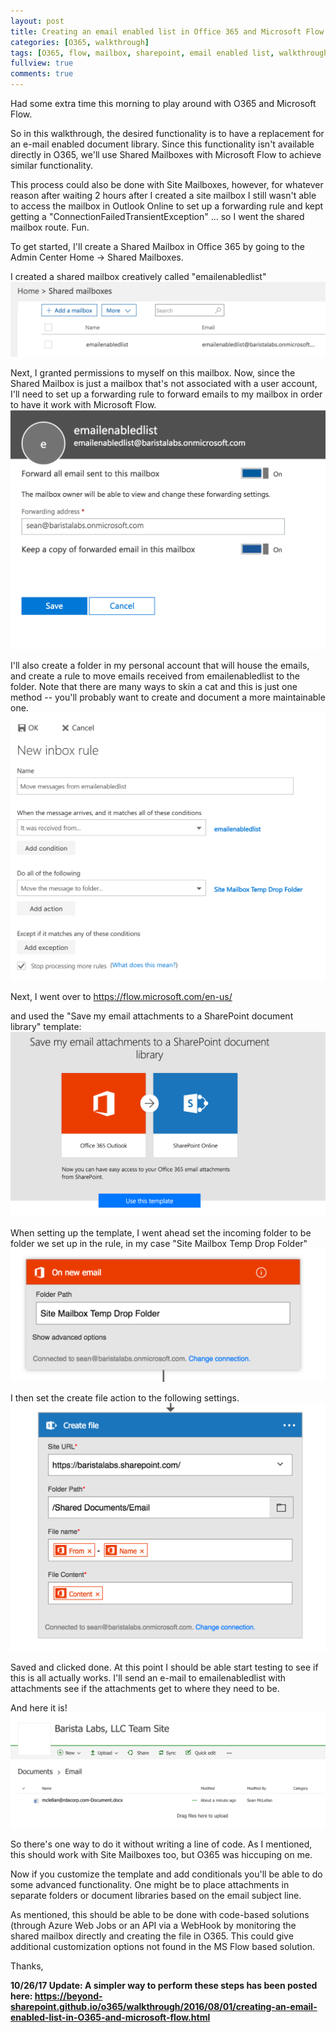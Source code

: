 ```yaml
---
layout: post
title: Creating an email enabled list in Office 365 and Microsoft Flow
categories: [O365, walkthrough]
tags: [O365, flow, mailbox, sharepoint, email enabled list, walkthrough]
fullview: true
comments: true
---
```


Had some extra time this morning to play around with O365 and Microsoft Flow.

So in this walkthrough, the desired functionality is to have a replacement for an e-mail enabled document library. Since this functionality isn't available directly in O365, we'll use Shared Mailboxes with Microsoft Flow to achieve similar functionality.

This process could also be done with Site Mailboxes, however, for whatever reason after waiting 2 hours after I created a site mailbox I still wasn't able to access the mailbox in Outlook Online to set up a forwarding rule and kept getting a "ConnectionFailedTransientException" ... so I went the shared mailbox route. Fun.


To get started, I'll create a Shared Mailbox in Office 365 by going to the Admin Center Home -> Shared Mailboxes.

I created a shared mailbox creatively called "emailenabledlist"
![screenshot](/assets/media/2016-08-01-creating-an-email-enabled-list-in-O365-and-microsoft-flow-01.png "Screenshot")


Next, I granted permissions to myself on this mailbox. Now, since the Shared Mailbox is just a mailbox that's not associated with a user account, I'll need to set up a forwarding rule to forward emails to my mailbox in order to have it work with Microsoft Flow.
![screenshot](/assets/media/2016-08-01-creating-an-email-enabled-list-in-O365-and-microsoft-flow-02.png "Screenshot")


I'll also create a folder in my personal account that will house the emails, and create a rule to move emails received from emailenabledlist to the folder. Note that there are many ways to skin a cat and this is just one method -- you'll probably want to create and document a more maintainable one.
![screenshot](/assets/media/2016-08-01-creating-an-email-enabled-list-in-O365-and-microsoft-flow-03.png "Screenshot")




Next, I went over to https://flow.microsoft.com/en-us/

and used the "Save my email attachments to a SharePoint document library" template:
![screenshot](/assets/media/2016-08-01-creating-an-email-enabled-list-in-O365-and-microsoft-flow-04.png "Screenshot")

When setting up the template, I went ahead set the incoming folder to be folder we set up in the rule, in my case "Site Mailbox Temp Drop Folder"
![screenshot](/assets/media/2016-08-01-creating-an-email-enabled-list-in-O365-and-microsoft-flow-05.png "Screenshot")

I then set the create file action to the following settings.
![screenshot](/assets/media/2016-08-01-creating-an-email-enabled-list-in-O365-and-microsoft-flow-06.png "Screenshot")


Saved and clicked done. At this point I should be able start testing to see if this is all actually works.
I'll send an e-mail to emailenabledlist with attachments see if the attachments get to where they need to be.


And here it is!
![screenshot](/assets/media/2016-08-01-creating-an-email-enabled-list-in-O365-and-microsoft-flow-07.png "Screenshot")



So there's one way to do it without writing a line of code. As I mentioned, this should work with Site Mailboxes too, but O365 was hiccuping on me.

Now if you customize the template and add conditionals you'll be able to do some advanced functionality. One might be to place attachments in separate folders or document libraries based on the email subject line.


As mentioned, this should be able to be done with code-based solutions (through Azure Web Jobs or an API via a WebHook  by monitoring the shared mailbox directly and creating the file in O365. This could give additional customization options not found in the MS Flow based solution.


Thanks,

**10/26/17 Update: A simpler way to perform these steps has been posted here: https://beyond-sharepoint.github.io/o365/walkthrough/2016/08/01/creating-an-email-enabled-list-in-O365-and-microsoft-flow.html**
